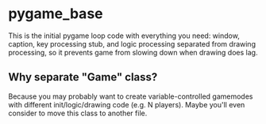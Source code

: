 # pygame_base

This is the initial pygame loop code with everything you need: window, caption, key processing stub, and logic processing separated from drawing processing, so it prevents game from slowing down when drawing does lag.

## Why separate "Game" class?

Because you may probably want to create variable-controlled gamemodes with different init/logic/drawing code (e.g. N players). Maybe you'll even consider to move this class to another file.